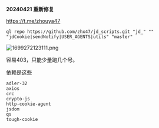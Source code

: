 **20240421 重新修复**

https://t.me/zhouya47

```
ql repo https://github.com/zhx47/jd_scripts.git "jd_" "" "jdCookie|sendNotify|USER_AGENTS|utils" "master"
```

![1699272123111.png](https://pic.ziyuan.wang/2023/11/06/guest_07f7d8b3e9810.png)

容易403，只能少量跑几个号。

依赖是这些
```
adler-32
axios
crc
crypto-js
http-cookie-agent
jsdom
qs
tough-cookie
```